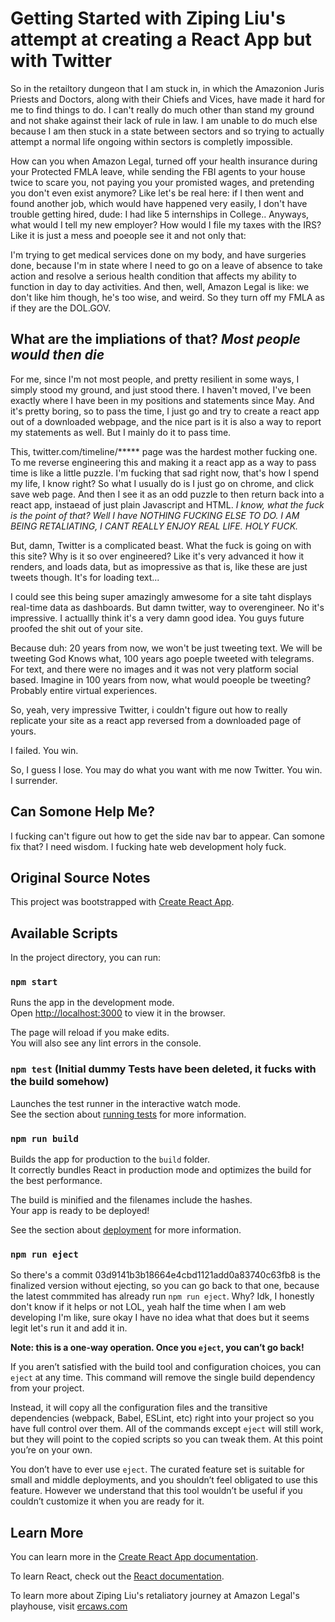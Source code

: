 # Getting Started with Ziping Liu's attempt at creating a React App but with Twitter

So in the retailtory dungeon that I am stuck in, in which the Amazonion Juris Priests and Doctors, along with their Chiefs and Vices, have made it hard for me to find things to do. I can't really do much other than stand my ground and not shake against their lack of rule in law. I am unable to do much else because I am then stuck in a state between sectors and so trying to actually attempt a normal life ongoing within sectors is completly impossible. 

How can you when Amazon Legal, turned off your health insurance during your Protected FMLA leave, while sending the FBI agents to your house twice to scare you, not paying you your promisted wages, and pretending you don't even exist anymore? Like let's be real here: if I then went and found another job, which would have happened very easily, I don't have trouble getting hired, dude: I had like 5 internships in College.. Anyways, what would I tell my new employer? How would I file my taxes with the IRS? Like it is just a mess and poeople see it and not only that: 

I'm trying to get medical services done on my body, and have surgeries done, because I'm in state where I need to go on a leave of absence to take action and resolve a serious health condition that affects my ability to function in day to day activities. And then, well, Amazon Legal is like: we don't like him though, he's too wise, and weird. So they turn off my FMLA as if they are the DOL.GOV.

## What are the impliations of that? _Most people would then die_

For me, since I'm not most people, and pretty resilient in some ways, I simply stood my ground, and just stood there. I haven't moved, I've been exactly where I have been in my positions and statements since May. And it's pretty boring, so to pass the time, I just go and try to create a react app out of a downloaded webpage, and the nice part is it is also a way to report my statements as well. But I mainly do it to pass time.

This, twitter.com/timeline/***** page was the hardest mother fucking one. To me reverse engineering this and making it a react app as a way to pass time is like a little puzzle. I'm fucking that sad right now, that's how I spend my life, I know right? So what I usually do is I just go on chrome, and click save web page. And then I see it as an odd puzzle to then return back into a react app, instaead of just plain Javascript and HTML. _I know, what the fuck is the point of that? Well I have NOTHING FUCKING ELSE TO DO. I AM BEING RETALIATING, I CANT REALLY ENJOY REAL LIFE. HOLY FUCK._

But, damn, Twitter is a complicated beast. What the fuck is going on with this site? Why is it so over engineered? Like it's very advanced it how it renders, and loads data, but as imopressive as that is, like these are just tweets though. It's for loading text... 

I could see this being super amazingly amwesome for a site taht displays real-time data as dashboards. But damn twitter, way to overengineer. No it's impressive. I actuallly think it's a very damn good idea. You guys future proofed the shit out of your site. 

Because duh: 20 years from now, we won't be just tweeting text. We will be tweeting God Knows what, 100 years ago poeple tweeted with telegrams. For text, and there were no images and it was not very platform social based. Imagine in 100 years from now, what would poeople be tweeting? Probably entire virtual experiences.

So, yeah, very impressive Twitter, i couldn't figure out how to really replicate your site as a react app reversed from a downloaded page of yours.

I failed. You win.

So, I guess I lose. You may do what you want with me now Twitter. You win. I surrender.

## Can Somone Help Me?

I fucking can't figure out how to get the side nav bar to appear. Can somone fix that? I need wisdom. I fucking hate web development holy fuck.


## Original Source Notes

This project was bootstrapped with [Create React App](https://github.com/facebook/create-react-app).



## Available Scripts

In the project directory, you can run:

### `npm start`

Runs the app in the development mode.\
Open [http://localhost:3000](http://localhost:3000) to view it in the browser.

The page will reload if you make edits.\
You will also see any lint errors in the console.

### `npm test` (**Initial dummy Tests have been deleted, it fucks with the build somehow**)

Launches the test runner in the interactive watch mode.\
See the section about [running tests](https://facebook.github.io/create-react-app/docs/running-tests) for more information.

### `npm run build`

Builds the app for production to the `build` folder.\
It correctly bundles React in production mode and optimizes the build for the best performance.

The build is minified and the filenames include the hashes.\
Your app is ready to be deployed!

See the section about [deployment](https://facebook.github.io/create-react-app/docs/deployment) for more information.

### `npm run eject`

So there's a commit 03d9141b3b18664e4cbd1121add0a83740c63fb8 is the finalized version without ejecting, so you can go back to that one, because the latest commmited has already run `npm run eject`. Why? Idk, I honestly don't know if it helps or not LOL, yeah half the time when I am web developing I'm like, sure okay I have no idea what that does but it seems legit let's run it and add it in.

**Note: this is a one-way operation. Once you `eject`, you can’t go back!**

If you aren’t satisfied with the build tool and configuration choices, you can `eject` at any time. This command will remove the single build dependency from your project.

Instead, it will copy all the configuration files and the transitive dependencies (webpack, Babel, ESLint, etc) right into your project so you have full control over them. All of the commands except `eject` will still work, but they will point to the copied scripts so you can tweak them. At this point you’re on your own.

You don’t have to ever use `eject`. The curated feature set is suitable for small and middle deployments, and you shouldn’t feel obligated to use this feature. However we understand that this tool wouldn’t be useful if you couldn’t customize it when you are ready for it.

## Learn More

You can learn more in the [Create React App documentation](https://facebook.github.io/create-react-app/docs/getting-started).

To learn React, check out the [React documentation](https://reactjs.org/).

To learn more about Ziping Liu's retaliatory journey at Amazon Legal's playhouse, visit [ercaws.com](https://ercaws.com)
